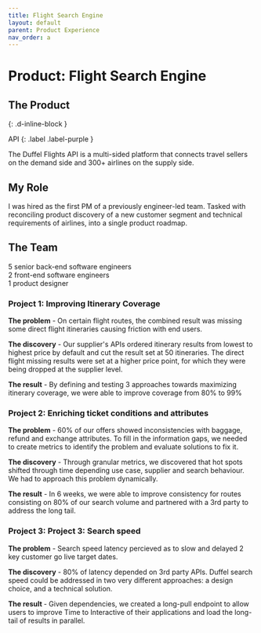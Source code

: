 ```yaml
---
title: Flight Search Engine
layout: default
parent: Product Experience
nav_order: a
---
```


# Product: Flight Search Engine

## The Product
{: .d-inline-block }

API
{: .label .label-purple }


The Duffel Flights API is a multi-sided platform that connects travel sellers on the demand side and 300+ airlines on the supply side.

## My Role
I was hired as the first PM of a previously engineer-led team. Tasked with reconciling product discovery of a new customer segment and technical requirements of airlines, into a single product roadmap.

## The Team
5 senior back-end software engineers <br>
2 front-end software engineers <br>
1 product designer

### Project 1: Improving Itinerary Coverage
<div class="code-example" markdown="1">

<strong>The problem</strong> - On certain flight routes, the combined result was missing some direct flight itineraries causing friction with end users.

<strong> The discovery</strong> - Our supplier's APIs ordered itinerary results from lowest to highest price by default and cut the result set at 50 itineraries. The direct flight missing results were set at a higher price point, for which they were being dropped at the supplier level.

<strong> The result</strong> - By defining and testing 3 approaches towards maximizing itinerary coverage, we were able to improve coverage from 80% to 99%
</div>

### Project 2: Enriching ticket conditions and attributes
<div class="code-example" markdown="1">
<strong>The problem</strong>  - 60% of our offers showed inconsistencies with baggage, refund and exchange attributes. To fill in the information gaps, we needed to create metrics to identify the problem and evaluate solutions to fix it.

<strong>The discovery</strong>  - Through granular metrics, we discovered that hot spots shifted through time depending use case, supplier and search behaviour. We had to approach this problem dynamically.

<strong>The result</strong>  - In 6 weeks, we were able to improve consistency for routes consisting on 80% of our search volume and partnered with a 3rd party to address the long tail.
</div>

### Project 3: Project 3: Search speed
<div class="code-example" markdown="1">

<strong>The problem</strong> - Search speed latency percieved as to slow and delayed 2 key customer go live target dates.

<strong>The discovery</strong> - 80% of latency depended on 3rd party APIs. Duffel search speed could be addressed in two very different approaches: a design choice, and a technical solution.

<strong>The result </strong> - Given dependencies, we created a long-pull endpoint to allow users to improve Time to Interactive of their applications and load the long-tail of results in parallel.

</div>